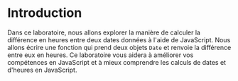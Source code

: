 # Introduction

Dans ce laboratoire, nous allons explorer la manière de calculer la différence en heures entre deux dates données à l'aide de JavaScript. Nous allons écrire une fonction qui prend deux objets `Date` et renvoie la différence entre eux en heures. Ce laboratoire vous aidera à améliorer vos compétences en JavaScript et à mieux comprendre les calculs de dates et d'heures en JavaScript.
